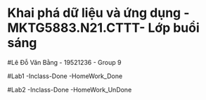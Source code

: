 # Khai phá dữ liệu và ứng dụng - MKTG5883.N21.CTTT- Lớp buổi sáng

#Lê Đỗ Văn Bằng - 19521236 - Group 9

#Lab1
-Inclass-Done
-HomeWork_Done

#Lab2
-Inclass-Done
-HomeWork_UnDone
